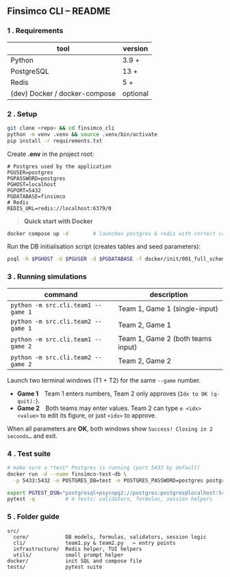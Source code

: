 ## Finsimco CLI – README

### 1 . Requirements

| tool                          | version  |
| ----------------------------- | -------- |
| Python                        | 3.9 +    |
| PostgreSQL                    | 13 +     |
| Redis                         | 5 +      |
| (dev) Docker / docker-compose | optional |

### 2 . Setup

```bash
git clone <repo> && cd finsimco_cli
python -m venv .venv && source .venv/bin/activate
pip install -r requirements.txt
```

Create **.env** in the project root:

```
# Postgres used by the application
PGUSER=postgres
PGPASSWORD=postgres
PGHOST=localhost
PGPORT=5432
PGDATABASE=finsimco
# Redis
REDIS_URL=redis://localhost:6379/0
```

> **Quick start with Docker**

```bash
docker compose up -d        # launches postgres & redis with correct creds
```

Run the DB initialisation script (creates tables and seed parameters):

```bash
psql -h $PGHOST -U $PGUSER -d $PGDATABASE -f docker/init/001_full_schema.sql
```

### 3 . Running simulations

| command                            | description                       |
| ---------------------------------- | --------------------------------- |
| `python -m src.cli.team1 --game 1` | Team 1, Game 1 (single-input)     |
| `python -m src.cli.team2 --game 1` | Team 2, Game 1                    |
| `python -m src.cli.team1 --game 2` | Team 1, Game 2 (both teams input) |
| `python -m src.cli.team2 --game 2` | Team 2, Game 2                    |

Launch two terminal windows (T1 + T2) for the same `--game` number.

* **Game 1** Team 1 enters numbers, Team 2 only approves
  (`Idx to OK (q-quit):`).
* **Game 2** Both teams may enter values.
  Team 2 can type `e <idx> <value>` to edit its figure, or just `<idx>` to approve.

When all parameters are **OK**, both windows show
`Success! Closing in 2 seconds…` and exit.

### 4 . Test suite

```bash
# make sure a *test* Postgres is running (port 5433 by default)
docker run -d --name finsimco-test-db \
  -p 5433:5432 -e POSTGRES_DB=test -e POSTGRES_PASSWORD=postgres postgres:15

export PGTEST_DSN="postgresql+psycopg2://postgres:postgres@localhost:5433/test"
pytest -q          # 4 tests: validators, formulas, session helpers
```

### 5 . Folder guide

```
src/
  core/            DB models, formulas, validators, session logic
  cli/             team1.py & team2.py   ← entry points
  infrastructure/  Redis helper, TUI helpers
  utils/           small prompt helper
docker/            init SQL and compose file
tests/             pytest suite
```

